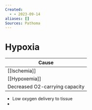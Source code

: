 ```yaml
---
Created:
  - - 2023-09-14
aliases: []
Sources: Pathoma
---
```

# Hypoxia

| Cause                          |
| ------------------------------ |
| [[Ischemia]]                   |
| [[Hypoxemia]]                  |
| Decreased O2-carrying capacity |

- Low oxygen delivery to tissue
- 